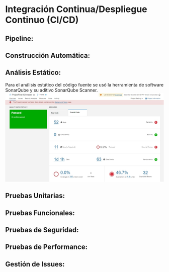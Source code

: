 # Integración Continua/Despliegue Continuo (CI/CD)
## Pipeline:

## Construcción Automática:


## Análisis Estático: 
Para el análisis estático del código fuente se usó la herramienta de software SonarQube y su aditivo SonarQube Scanner.
![](Images/i1.jpeg)



## Pruebas Unitarias:


## Pruebas Funcionales:



## Pruebas de Seguridad:



## Pruebas de Performance:



## Gestión de Issues: 


